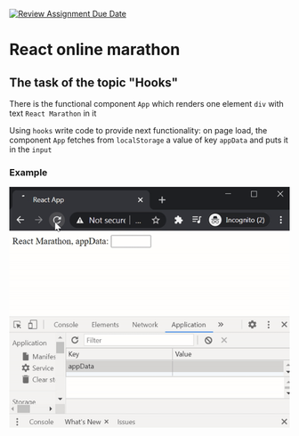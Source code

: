 [![Review Assignment Due Date](https://classroom.github.com/assets/deadline-readme-button-24ddc0f5d75046c5622901739e7c5dd533143b0c8e959d652212380cedb1ea36.svg)](https://classroom.github.com/a/GVa2bpdg)
# React online marathon

## The task of the topic "Hooks"

There is the functional component `App` which renders one element `div` with text `React Marathon` in it

Using `hooks` write code to provide next functionality: on page load, the component `App` fetches from `localStorage` a value of key `appData` and puts it in the `input`

### Example
<kbd>
  <img src="./example.gif" >
</kbd>